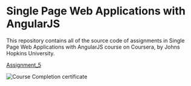 # Single Page Web Applications with AngularJS
This repository contains all of the source code of assignments in Single Page Web Applications with AngularJS course on Coursera, by Johns Hopkins University.

[Assignment_5](https://BaeBischops.github.io/Johns_Hopkins_University/Single_Page_Applications/index.html)

![Course Completion certificate](https://github.com/BaeBischops/Johns_Hopkins_University/blob/master/Certificate.PNG)

